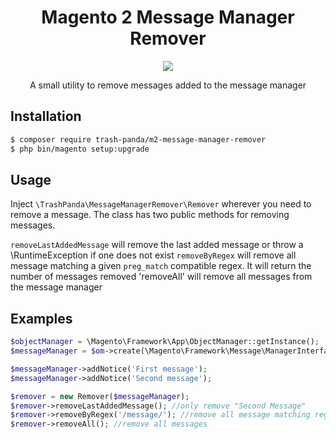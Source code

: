 <h1 align="center">Magento 2 Message Manager Remover</h1>

<p align="center">
    <a href="https://travis-ci.org/AydinHassan/m2-message-manager-remover" title="Build Status" target="_blank">
        <img src="https://img.shields.io/travis/AydinHassan/m2-message-manager-remover/master.svg?style=flat-square&label=Linux" />
    </a>
</p>

<p align="center">A small utility to remove messages added to the message manager</p>

## Installation

```sh
$ composer require trash-panda/m2-message-manager-remover
$ php bin/magento setup:upgrade
```

## Usage

Inject `\TrashPanda\MessageManagerRemover\Remover` wherever you need to remove a message. The class has two public
methods for removing messages.

`removeLastAddedMessage` will remove the last added message or throw a \RuntimeException if one does not exist
`removeByRegex` will remove all message matching a given `preg_match` compatible regex. It will return the number of messages removed
'removeAll' will remove all messages from the message manager

## Examples

```php
$objectManager = \Magento\Framework\App\ObjectManager::getInstance();
$messageManager = $om->create(\Magento\Framework\Message\ManagerInterface::class);

$messageManager->addNotice('First message');
$messageManager->addNotice('Second message');

$remover = new Remover($messageManager);
$remover->removeLastAddedMessage(); //only remove "Second Message"
$remover->removeByRegex('/message/'); //remove all message matching regex '/message/'
$remover->removeAll(); //remove all messages

```

